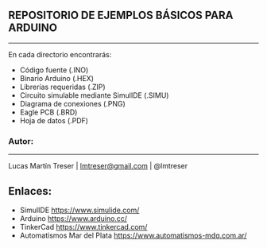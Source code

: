 ## REPOSITORIO DE EJEMPLOS BÁSICOS PARA ARDUINO
------

En cada directorio encontrarás:

- Código fuente (.INO)
- Binario Arduino (.HEX)
- Librerías requeridas (.ZIP)
- Circuito simulable mediante SimulIDE (.SIMU)
- Diagrama de conexiones (.PNG)
- Eagle PCB (.BRD) 
- Hoja de datos (.PDF)

### Autor:
------

Lucas Martín Treser | lmtreser@gmail.com | @lmtreser

Enlaces:
--------

- SimulIDE https://www.simulide.com/
- Arduino https://www.arduino.cc/
- TinkerCad https://www.tinkercad.com/
- Automatismos Mar del Plata https://www.automatismos-mdq.com.ar/
